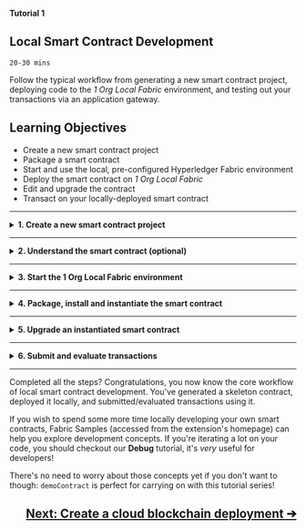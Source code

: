**Tutorial 1**
## **Local Smart Contract Development**
`20-30 mins`

Follow the typical workflow from generating a new smart contract project, deploying code to the _1 Org Local Fabric_ environment, and testing out your transactions via an application gateway.


## Learning Objectives

* Create a new smart contract project
* Package a smart contract
* Start and use the local, pre-configured Hyperledger Fabric environment
* Deploy the smart contract on _1 Org Local Fabric_
* Edit and upgrade the contract
* Transact on your locally-deployed smart contract

---
<details>
<summary><b>1. Create a new smart contract project</b></summary>

The extension can generate a smart contract skeleton in your chosen Hyperledger Fabric supported programming language. This means you start with a basic but useful smart contract rather than a blank-sheet.

For the purposes of this tutorial, we'll use TypeScript as the main example language. Java examples are also shown.

> In VS Code, every command can be executed from the Command Palette (press `Ctrl+Shift+P`, or `Cmd+Shift+P` on MacOS). All of this extension's commands start with `IBM Blockchain Platform:`. In the tutorial steps, we'll explain where to click in the UI, but look out for comment-boxes like this one if you want to know the Command Palette alternatives.

1. In the left sidebar, click on the __IBM Blockchain Platform__ icon (it looks like a square, and will probably be at the bottom of the set of icons if this was the latest extension you installed)

2. Mouse-over the `SMART CONTRACTS` panel, click the `...` menu, and select `Create New Project` from the dropdown.

   > Command Palette alternative: `Create New Project`

3. Choose a smart contract language. JavaScript, TypeScript, Java and Go are all available. This tutorial will be easiest to follow if you choose `TypeScript` or `Java` (please remember to expand the Java sections if you choose Java).

4. The extension will ask you if you want to name the asset in the generated contract. This will default to `MyAsset`, but you're welcome to change it.  What do you intend to use your blockchain for? This will determine what type of asset you create, update and read from the ledger: `Radish`? `Pineapple`? `Penguin`? Pick whatever you like! For this tutorial, we'll stick with `MyAsset`.

   > __Pro Tip:__ If you decide to change the name of your asset, remember to swap out `MyAsset` for whatever you named it in future steps!

5. Choose a location to save the project.  Click `Browse`, then click `New Folder`, and name the project what you want e.g. `demoContract`.

   > __Pro Tip:__ Avoid using spaces when naming the project!

6. Click `Create` and then select the new folder you just created and click `Save`.

7. Finally, select `Add to workspace` from the list of options.

The extension will generate you a skeleton contract based on your selected language and asset name. Once it's done, you can navigate to the __Explorer__ view (most-likely the top icon in the left sidebar, which looks like a "document" icon) and open the `src/my-asset-contract.ts` (alternatively, Java contracts are in `src/main/java` directory, but being a Java developer you might already have guessed that). Congratulations, you've got yourself a smart contract project.

</details>

---

<details>
<summary><b>2. Understand the smart contract (optional)</b></summary>

The generated smart contract code scaffold provides a good example of some common operations for interacting with data on a blockchain ledger. In this optional step, we'll take a look at the functions included in the generated contract and explain what they do. 

> __Pro Tip:__ This entire section is optional, so free to skip to step 3 if you want to hurry through the tutorial.

Notice the lines that start with `@Transaction` - these are functions that define your contract's transactions i.e. the things it allows you to do to interact with the ledger.

Skipping over the first one (`myAssetExists`), take a look at the `createMyAsset` function:

<details open="true">
<summary> Typescript </summary>

```typescript
    @Transaction()
    public async createMyAsset(ctx: Context, myAssetId: string, value: string): Promise<void> {
        const exists = await this.myAssetExists(ctx, myAssetId);
        if (exists) {
            throw new Error(`The my asset ${myAssetId} already exists`);
        }
        const myAsset = new MyAsset();
        myAsset.value = value;
        const buffer = Buffer.from(JSON.stringify(myAsset));
        await ctx.stub.putState(myAssetId, buffer);
    }
```
</details>
<details>
<summary> Java </summary>

```java
    @Transaction()
    public void createMyAsset(String myAssetId, String value) {
        Context ctx = getContext();
        boolean exists = myAssetExists(myAssetId);
        if (exists) {
            throw new RuntimeException("The asset "+myAssetId+" already exists");
        }
        MyAsset asset = new MyAsset();
        asset.setValue(value);
        ctx.putState(myAssetId, asset.toJSONString().getBytes(UTF_8));
    }
```
</details>


The empty brackets in `@Transaction()` tells us that this function is intended to change the contents of the ledger. Transactions like this are typically __submitted__ (as opposed to __evaluated__) - more on that later in this tutorial! The function is called `createMyAsset` and it takes `myAssetId` and a `value`, both of which are strings.  When this transaction is submitted, a new asset will be created, with key `myAssetId` and value `value`. For example if we were to create "001", "A juicy delicious pineapple", then when we later read the value of key `001`, we'll learn the value of that particular state is `A juicy delicious pineapple`.

Now, take a look at the next transaction:

<details open="true">
<summary> Typescript </summary>

```typescript
    @Transaction(false)
    @Returns('MyAsset')
    public async readMyAsset(ctx: Context, myAssetId: string): Promise<MyAsset> {
        const exists = await this.myAssetExists(ctx, myAssetId);
        if (!exists) {
            throw new Error(`The my asset ${myAssetId} does not exist`);
        }
        const buffer = await ctx.stub.getState(myAssetId);
        const myAsset = JSON.parse(buffer.toString()) as MyAsset;
        return myAsset;
    }
```
</details>
<details>
<summary> Java </summary>

```java
    @Transaction()
    public MyAsset readMyAsset(String myAssetId) {
        Context ctx = getContext();
        boolean exists = myAssetExists(myAssetId);
        if (!exists) {
            throw new RuntimeException("The asset "+myAssetId+" does not exist");
        }

        MyAsset newAsset = MyAsset.fromJSONString(new String(ctx.getState(myAssetId),UTF_8));
        return newAsset;
    }
```
</details>

This one starts with `@Transaction(false)` - the "false" means that this function is not typically intended to change the contents of the ledger. Transactions like this are typically __evaluated__. You'll often hear such transactions referred to as "queries".  As you can see, this function only takes `myAssetId`, and will return the value of the whatever state that key points to.

Take a look at the other transactions in the contract at your leisure, then when you're happy, let's move on to starting the 1 Org Local Fabric environment...
</details>

---


<details>
<summary><b>3. Start the 1 Org Local Fabric environment</b></summary>

The panel titled `FABRIC ENVIRONMENTS` (in the IBM Blockchain Platform view) allows you to operate a simple Hyperledger Fabric runtime using Docker on your local machine. Initially, it will be stopped, and you should see:

```
1 Org Local Fabric  ○ (click to start).
```

1. Click that message and the extension will start spinning up Docker containers for you. The message "1 Org Local Fabric runtime is starting..." will appear, with a loading spinner, and when the task is complete you will see a set of expandable/collapsible sections labelled `Smart Contracts`, `Channels`, `Nodes` and `Organizations`.

> Command Palette alternative: `Connect to a Fabric Environment`

That's all you need to do in this step, but before moving on let's learn a little more about what _1 Org Local Fabric_ comprises.  We won't go into _too_ much detail in this tutorial, but here are a few handy facts to know:

<!-- TO DO: Replace this with a link to the Fabric docs and a diagram perhaps?? -->

* The `Smart Contracts` section shows you the `Instantiated` and `Installed` contracts on this network. The next step in this tutorial will have us __install__ and __instantiate__ a smart contract from a package.
* Under `Channels` there is a single channel called `mychannel`. In order for a smart contract to be used, it must be __instantiated__ on a channel. This happens after we first __install__ the contract on peers.
* The `Nodes` section contains a single "peer" (`Org1Peer1`).
* There is also a single Certificate Authority (CA) `Org1CA`, and a single orderer node `Orderer`.
* There is an organization in this simple blockchain network called `Org1`. Recall that `Org1` owns the peer we saw in the `Nodes` section. A network with just a single peer-owning organization isn't very realistic for real-world use, as the whole point is to _share_ a ledger between _multiple_ organizations, but it's sufficient for local development purposes. Under `Organizations` you will see `Org1MSP`: this is Org1's `MSP ID`.
* You may find it useful to know that the following Docker containers are started on your local machine: Orderer, Certificate Authority, CouchDB, and Peer.

Now you've started up the local Fabric runtime, it's time to install and instantiate your smart contract...

</details>

---

<details>
<summary><b>4. Package, install and instantiate the smart contract</b></summary>

There are 3 necessary steps to go from a smart contract project (like the one we've generated in this tutorial) to a smart contract that's running on a blockchain network, ready to be interacted with. Those steps are:

1. Package the smart contract
2. Use the package to install the smart contract on Fabric peers
3. Instantiate the smart contract on a Fabric channel

Using this extension, developers can complete all 3 steps in a single action (on a simple environment like _1 Org Local Fabric_). Alternatively, you could perform each step individually - this is a little slower, but may help you understand the steps better. We'll _instantiate_ the contract using the "1-step method", then make a small change and _upgrade_ it using the "3-step method" - once you've tried both, you can pick which one you prefer to use going forward.

Here is how to package, install and instantiate from your open smart contract project:

1. In the `Fabric Environments` panel, look for `+ Instantiate` (it's under `Smart Contracts` > `Instantiated`) and click it.

2. You'll be asked to choose a smart contract to instantiate. Pick `demoContract` (it will have "Open Project" next to it).

3. If you're using Typescript, you will see `demoContract@0.0.1` appear in the `SMART CONTRACTS` panel, and then under `Smart Contracts` > `Installed` in the `FABRIC ENVIRONMENTS` panel. Your open project has been automatically packaged using the information in `package.json`, and installed on the only available peer (`Org1Peer1`).

   > __Pro Tip:__ Some langauges, like Java, don't take their name and version info from a json file. As such, if you're using Java, you'll be asked to enter a name (e.g. `demoContract`) and then a version (e.g. `0.0.1`) for your Java package at the command-palette. Then, the package and install steps will complete.

4. Next, you'll be asked what function to call on instantiate. If you wanted to use a specific function as part of your instantiate, you could enter something here.  Our sample needs no such function, so hit `Enter` to skip this step.

5. You'll be asked if you want to provide a private data configuration file. For this tutorial just click `No`, in future tutorials you will learn more about this.

6. You'll be asked to choose a smart contract endorsement policy. For this tutorial, pick  `Default (single endorser, any org)`, in future tutorials you will learn more about how and why you would want to change this.

Instantiation will take a few moments - watch out for the success message and `demoContract@0.0.1` appearing in the `Smart Contracts` > `Instantiated` list to confirm it's worked!

> Command Palette alternative: `Instantiate Smart Contract`

</details>

---

<details>
<summary><b>5. Upgrade an instantiated smart contract</b></summary>

In a typical workflow you will only instantiate a given smart contract once. As you then make changes to the contract code, you'll want to update the version that's running on your network, replacing the old version. This is achieved by _upgrading_ a smart contract.

First, lets make a small change to the smart contract, so that we've got a new version to upgrade to...

### Edit the contract

1. Navigate to the __Explorer__ view (most-likely the top icon in the left sidebar, which looks like a "document" icon) and open the `src/my-asset-contract.ts` (alternatively, Java contracts are in `src/main/java` directory)

2. Find the `createMyAsset` function in the contract, and edit the error that is thrown when the asset already exists i.e. edit this...

   ```         
       if (exists) {
            throw new Error(`The my asset ${myAssetId} already exists`);
       }
   ```
   ...And replace it with something like this:
   ```         
       if (exists) {
            throw new Error(`The my asset ${myAssetId} could not be created because it already exists`);
       }
   ```
3. Save your changes to the contract file.

   > __Note:__ Java developers can stop here; TypeScript developers should make sure they also follow steps 4, 5 and 6 to update their version in `package.json`

4. Open the `package.json` file.

5. Edit the version number i.e. edit this...

   ```
         "version": "0.0.1",
   ```
   ...And replace it with this:
   ```
         "version": "0.0.2",
   ``` 

6. Save your changes to the package file.

We've now got an updated smart contract package. Let's use it to upgrade our existing smart contract, this time using the "3-step process" (the 3 steps are Package, Install, Upgrade - although it would also work if you were Instantiating the contract for the first time).

### Step 1: package

1. Mouse-over the `SMART CONTRACTS` panel, click the `...` menu, and select `Package Open Project` from the dropdown.

   > Command Palette alternative: `Package Open Project`

   If you're using Java, please enter a name and a version for this project. The name must be the same as the contract you want to upgrade, and the version number must be different. If you've been following our naming suggestions so far, `demoContract` and `0.0.2` would be perfect.

2. You should see a new package on the list: `demoContract@0.0.2`.

The package you just created can be installed onto any Hyperledger Fabric peer (running at the correct version). For example, you could right-click and choose "Export Package", then deploy it into a cloud environment using the IBM Blockchain Platform operational tooling console. We'll learn how to do this later: for now, we'll use it to upgrade the contract on our 1 Org Local Fabric network, so there's no need to export your package just yet!

### Step two: install

In a real network, each of the organizations that will be endorsing transactions will install the smart contract on their own peers. Our basic 1 Org Local Fabric runtime only has a single peer-owning organization (`Org1`) with a single peer (`Org1Peer1`) and a single channel (`mychannel`).

So, we only have to install the new version of the contract on that single peer, then we will be able to upgrade the instance in `mychannel`.
To do this...

1. In the `Fabric Environments` panel, look for `+ Install` (it's under `Smart Contracts` > `Installed`) and click it.

2. You'll be asked to choose a package to install. Pick `demoContract@0.0.2` (it will have "Packaged" written next to it).

You should see `demoContract@0.0.2` appear under the Smart Contracts > Installed list. (Note: v0.0.1 will still be there: multiple versions of the same contract can be _installed_, but you cannot have 2 contracts _instantiated_ with the same name. That's why we need to _upgrade_ our existing demoContract!)

   > Command Palette alternative: `Install Smart Contract`


### Step three: upgrade

We've got our contract installed on all (one) of the peers that participate in `mychannel` so we can go ahead and upgrade.

1. In the `Fabric Environments` panel, look under `Smart Contracts` > `Instantiated` and find `demoContract@0.0.1`. Right-click it and select `Upgrade Smart Contract`.

   > Command Palette Alternative: `Upgrade Smart Contract`

2. You'll be asked to choose a smart contract to perform an upgrade with. Pick `demoContract@0.0.2` (it will have "installed" written next to it).

4. Next, you'll be asked what function to call on upgrade. If you wanted to use a specific function as part of your upgrade, you could enter something here.  Our sample needs no such function, so hit `Enter` to skip this step.

5. You'll be asked if you want to provide a private data configuration file. For this tutorial just click `No`, in future tutorials you will learn more about this.

6. You'll be asked to choose a smart contract endorsement policy. For this tutorial, pick  `Default (single endorser, any org)`, in future tutorials you will learn more about how and why you would want to change this.

Upgrade will take a while longer than install - watch out for the success message and `demoContract@0.0.2` appearing in the `Smart Contracts` > `Instantiated` list to confirm it's worked!

Note that the old version `demoContract@0.0.1` is _replaced_ with `demoContract@0.0.2`: the contract has been upgraded to the new version.

</details>

</details>

---

<details>
<summary><b>6. Submit and evaluate transactions</b></summary>

Fabric gateways are connections to peers participating in Hyperledger Fabric networks, which can be used by client applications to submit transactions. When you started the local runtime in `LOCAL FABRIC OPS`, a gateway was automatically created for you also. You'll find it under `FABRIC GATEWAYS`, and it's called `1 Org Local Fabric`.

To _use_ a gateway, you also need an identity valid for transacting on the network in question. Again, for the local Fabric runtime, this has already been set up for you!  Observe that under `FABRIC WALLETS` there is a wallet called `1 Org Local Fabric - Org1 Wallet  `, which contains an ID called `org1Admin`. If you hover your mouse over `1 Org Local Fabric` in the `FABRIC GATEWAYS` panel, you will see that it tells you "Associated wallet: Local Fabric - Org1 Wallet".

So, you've got a Gateway, and an associated wallet with a single identity in it - this means the Gateway is ready to be used!

1. Click on `1 Org Local Fabric - Org1` (under `FABRIC GATEWAYS`) to connect via this gateway. You will now see `Connected via gateway: 1 Org Local Fabric - Org1, Using ID: org1Admin` and a collapsed section labelled  `Channels`.

2. Expand `Channels`, then expand `mychannel` and `demoContract@0.0.2`. You will see a list of all the transactions that were defined in your smart contract.

3. First, we will create an asset.  Right-click on createMyAsset and select `Submit Transaction`. You will be asked to provide arguments for the transaction: try `["001", "a juicy delicious asset"]` (or whatever key and value you like, but make sure you remember the key you use!).

   > Pro Tip: Arguments are submitted as JSON, so make sure you type the inputs exactly as shown, so that you're submitting an array of 2 strings as required by this transaction!

   > Command Palette alternative: Submit Transaction

4. You will then be asked to set the transient data for the transaction. Don't worry about that for now we will cover it in a later tutorial. For now just hit Enter.

   Success: there is now a juicy, delicious asset on our ledger!

5. Next, submit updateMyAsset in a similar way. This time, for the arguments, provide the same key and a different value e.g. `["001", "a tremendously delicious asset"]`. So, now the value of key 001 on our ledger should be "a tremendously delicious asset". Lets check that by reading the value back...

6. `readMyAsset` is for reading from rather than writing to the ledger, so this time select `Evaluate Transaction`. Enter `["001"]` (or whatever you set your key to) as the argument. You should see the following in the output console:

   ```
   [SUCCESS] Returned value from readMyAsset: {"value":"a tremendously delicious asset"}
   ```
   > Command Palette alternative: `Evaluate Transaction`

You've proven you can submit and evaluate transactions to update and read your ledger!

</details>

---

Completed all the steps? Congratulations, you now know the core workflow of local smart contract development. You've generated a skeleton contract, deployed it locally, and submitted/evaluated transactions using it.

If you wish to spend some more time locally developing your own smart contracts, Fabric Samples (accessed from the extension's homepage) can help you explore development concepts. If you're iterating a lot on your code, you should checkout our __Debug__ tutorial, it's _very_ useful for developers!

There's no need to worry about those concepts yet if you don't want to though: `demoContract` is perfect for carrying on with this tutorial series!

<a href='./cloud-setup.md'><h2 align='right'><b> Next: Create a cloud blockchain deployment ➔ </h2></b></a>
